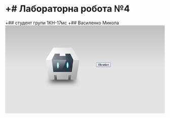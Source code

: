 # +# Лабораторна робота №4
 +## студент групи 1КН-17мс
 +## Василенко Микола
  ![Зображення](/Снимок.PNG)
